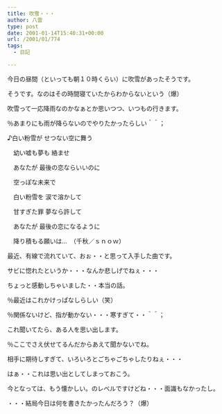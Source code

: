 ```yaml
---
title: 吹雪・・・
author: 八雲
type: post
date: 2001-01-14T15:40:31+00:00
url: /2001/01/774
tags:
  - 日記

---
```

今日の昼間（といっても朝１０時くらい）に吹雪があったそうです。
  
そうです。なのはその時間寝ていたからわからないという（爆）
  
吹雪って一応降雨なのかなぁとか思いつつ、いつもの行きます。
  
％あまりにも雨が降らないのでやりたかったらしい＾＾；

♪白い粉雪が せつない空に舞う
  
　幼い嘘も夢も 絡ませ
  
　あなたが 最後の恋ならいいのに
  
　空っぽな未来で
  
　白い粉雪を 涙で溶かして
  
　甘すぎた罪 夢なら許して
  
　あなたが 最後の恋になるように
  
　降り積もる願いは…　（千秋／ｓｎｏｗ）

最近、有線で流れていて、おぉ・・と思って入手した曲です。
  
サビに惚れたというか・・・なんか悲しげでねぇ・・・
  
ちょっと感動しちゃいました・・本当の話。
  
％最近はこれかけっぱなしらしい（笑）
  
％関係ないけど、指が動かない・・・寒すぎて・・＾＾；
  
これ聞いてたら、ある人を思い出します。
  
％ここでさえ伏せてるんだからあえて聞かないでね。
  
相手に期待しすぎて、いろいろとごちゃごちゃしたりねぇ・・・
  
はぁ・・これは思い出としてしまっておこう。
  
今となっては、もう懐かしい。のレベルですけどね・・・面識もなかったし。
  
・・・結局今日は何を書きたかったんだろう？（爆）
